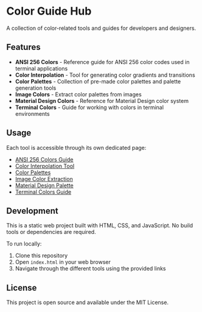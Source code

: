 # Color Guide Hub

A collection of color-related tools and guides for developers and designers.

## Features

* **ANSI 256 Colors** - Reference guide for ANSI 256 color codes used in terminal applications
* **Color Interpolation** - Tool for generating color gradients and transitions
* **Color Palettes** - Collection of pre-made color palettes and palette generation tools
* **Image Colors** - Extract color palettes from images
* **Material Design Colors** - Reference for Material Design color system
* **Terminal Colors** - Guide for working with colors in terminal environments

## Usage

Each tool is accessible through its own dedicated page:

* [ANSI 256 Colors Guide](ansi-256.html)
* [Color Interpolation Tool](color-interpolation.html)
* [Color Palettes](color-palettes.html)
* [Image Color Extraction](image-colors.html)
* [Material Design Palette](material-palette.html)
* [Terminal Colors Guide](terminal-colors.html)

## Development

This is a static web project built with HTML, CSS, and JavaScript. No build tools or dependencies are required.

To run locally:
1. Clone this repository
2. Open `index.html` in your web browser
3. Navigate through the different tools using the provided links

## License

This project is open source and available under the MIT License.
